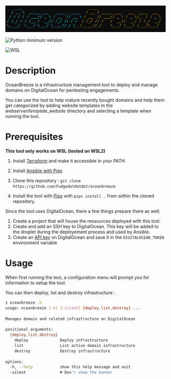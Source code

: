 ![banner](assets/banner.png)


![Python minimum version](https://img.shields.io/badge/Python-3.10%2B-brightgreen)

![WSL](https://img.shields.io/badge/WSL-2-blue)


# Description

OceanBreeze is a infrastructure management tool to deploy and manage domains on DigitalOcean for pentesting engagements. 

You can use the tool to help mature recently bought domains and help them get categorized by adding website templates in the *webserver/template_website* directory and selecting a template when running the tool. 

# Prerequisites
**This tool only works on WSL (tested on WSL2)**

1. Install [Terraform](https://developer.hashicorp.com/terraform/tutorials/aws-get-started/install-cli) and make it accessible in your PATH. 

2. Install [Ansible with Pipx](https://docs.ansible.com/ansible/latest/installation_guide/intro_installation.html#installing-and-upgrading-ansible-with-pipx)

3. Clone this repository : `git clone https://github.com/Fudgedotdotdot/oceanbreeze`

4. Install the tool with [Pipx](https://pipx.pypa.io/stable/installation/) with `pipx install .` from within the cloned repository. 


Since the tool uses DigitalOcean, there a few things prepare there as well. 

1. Create a project that will house the ressources deployed with this tool.
2. Create and add an SSH key to DigitalOcean. This key will be added to the droplet during the deployement process and used by Ansible.
3. Create an [API key]([https://docs.digitalocean.com/reference/api/create-personal-access-token/]) on DigitalOcean and save it in the `DIGITALOCEAN_TOKEN` environment variable

# Usage
When first running the tool, a configuration menu will prompt you for information to setup the tool. 

You can then deploy, list and destroy infrastructure :
```bash
❯ oceanbreeze -h
usage: oceanbreeze [-h] [-silent] {deploy,list,destroy} ...

Manages domain and related infrastructure on DigitalOcean

positional arguments:
  {deploy,list,destroy}
    deploy              Deploy infrastructure
    list                List active domain infrastructure
    destroy             Destroy infrastructure

options:
  -h, --help            show this help message and exit
  -silent               💔 Don't show the banner
```

